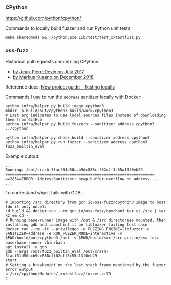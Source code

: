<!--Remains:
- test undefined sanitizer
- try to import a sharedmod in the fuzzer, and check if that works in oss-fuzz Docker container
-->

### CPython

https://github.com/python/cpython/

Commands to locally build fuzzer and run Python unit tests:

    make sharedmods && ./python.exe Lib/test/test_xxtestfuzz.py

### oss-fuzz

Historical pull requests concerning CPython:

- [by Jean-PierreDevin on July 2017](https://github.com/google/oss-fuzz/pull/731)
- [by Markus Kusano on December 2018](https://github.com/google/oss-fuzz/pull/2031)

Reference docs: [New project guide - Testing locally](https://github.com/google/oss-fuzz/blob/master/docs/new_project_guide.md#testing-locally)

Commands I use to run the `address` sanitizer locally with Docker:

    python infra/helper.py build_image cpython3
    mkdir -p build/out/cpython3 build/work/cpython3
    # Last arg indicates to use local sources files instead of downloading them from GitHub
    python infra/helper.py build_fuzzers --sanitizer address cpython3 ../cpython

<!-- Manually with DEBUG=1
docker build -t gcr.io/oss-fuzz/cpython3 projects\cpython3 && docker run --rm -it --cap-add SYS_PTRACE -e FUZZING_ENGINE=libfuzzer -e SANITIZER=address -e DEBUG=1 -v %CD%\..\cpython:/src\cpython3 -v %CD%\build\out\cpython3:/out -v %CD%\build\work\cpython3:/work gcr.io/oss-fuzz/cpython3
-->

    python infra/helper.py check_build --sanitizer address cpython3
    python infra/helper.py run_fuzzer --sanitizer address cpython3 fuzz_builtin_eval

Example output:

    ...
    Running: /out/crash-3facf51d50ccb9dc888cff62cff3c55a13f0eb29
    =================================================================
    ==285==ERROR: AddressSanitizer: heap-buffer-overflow on address ...
    ...

<!-- This is from the oss-fuzz docs and works, but misses debug symbols:
    winpty python infra/helper.py shell base-runner-debug
    gdb --args /out/cpython3/fuzz_builtin_eval /out/cpython3/crash-3facf51d50ccb9dc888cff62cff3c55a13f0eb29

    This was a initial attempt to retrieve libfuzzer source code:
    mkdir -p compiler-rt && cd compiler-rt && git init && git remote add -f origin https://github.com/llvm-mirror/compiler-rt.git && git config core.sparseCheckout true && echo lib/fuzzer >> .git/info/sparse-checkout && git pull origin master && cd -
-->

To understand why it fails with GDB:

    # Importing /src directory from gcr.io/oss-fuzz/cpython3 image to host (do it only once):
    cd build && docker run --rm gcr.io/oss-fuzz/cpython3 tar cz /src | tar xz && cd -
    # Running base-runner image with /out & /src directories mounted, then installing gdb and launchint it on libfuzzer failing test case
    docker run --rm -it --privileged -e FUZZING_ENGINE=libfuzzer -e SANITIZER=address -e RUN_FUZZER_MODE=interactive -v $PWD/build/out/cpython3:/out -v $PWD/build/src:/src gcr.io/oss-fuzz-base/base-runner /bin/bash
    apt install -y gdb
    gdb --args /out/fuzz_builtin_eval /out/crash-3facf51d50ccb9dc888cff62cff3c55a13f0eb29
    start
    # Setting a breakpoint on the last stack frame mentioned by the fuzzer error output
    b /src/cpython/Modules/_xxtestfuzz/fuzzer.c:79
    c

